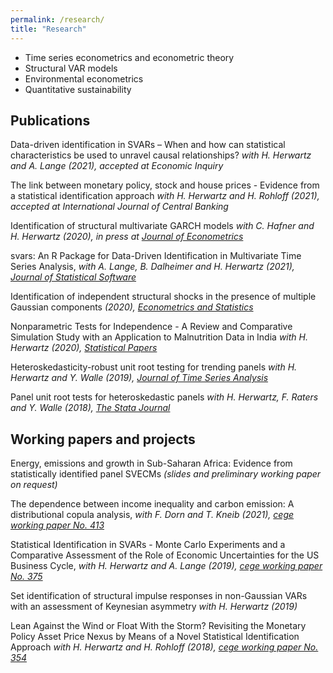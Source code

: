 ```yaml
---
permalink: /research/
title: "Research"
---
```


* Time series econometrics and econometric theory  
* Structural VAR models  
* Environmental econometrics  
* Quantitative sustainability

## Publications

Data-driven identification in SVARs – When and how can statistical characteristics be used to unravel causal relationships?
*with H. Herwartz and A. Lange (2021), accepted at Economic Inquiry*

The link between monetary policy, stock and house prices - Evidence from a statistical identification approach
*with H. Herwartz and H. Rohloff (2021), accepted at International Journal of Central Banking*


Identification of structural multivariate GARCH models
*with C. Hafner and H. Herwartz (2020), in press at [Journal of Econometrics](https://www.sciencedirect.com/science/article/pii/S0304407620302098)*


svars: An R Package for Data-Driven Identification in Multivariate Time Series Analysis,
*with A. Lange, B. Dalheimer and H. Herwartz (2021), [Journal of Statistical Software](https://www.jstatsoft.org/article/view/v097i05)*

Identification of independent structural shocks in the presence of multiple Gaussian components
*(2020), [Econometrics and Statistics](https://www.sciencedirect.com/science/article/pii/S2452306218300923?via%3Dihub)*

Nonparametric Tests for Independence - A Review and Comparative Simulation Study with an Application to Malnutrition Data in India
*with H. Herwartz (2020), [Statistical Papers](https://link.springer.com/article/10.1007/s00362-018-1026-9)*

Heteroskedasticity-robust unit root testing for trending panels
*with H. Herwartz and Y. Walle (2019), [Journal of Time Series Analysis](https://onlinelibrary.wiley.com/doi/abs/10.1111/jtsa.12446)*

Panel unit root tests for heteroskedastic panels
*with H. Herwartz, F. Raters and Y. Walle (2018), [The Stata Journal](https://www.stata-journal.com/article.html?article=st0519)*


## Working papers and projects


Energy, emissions and growth in Sub-Saharan Africa: Evidence from statistically identified panel SVECMs
*(slides and preliminary working paper on request)*

The dependence between income inequality and carbon emission: A distributional copula analysis,
*with F. Dorn and T. Kneib (2021), [cege working paper No. 413](https://papers.ssrn.com/sol3/papers.cfm?abstract_id=3800302)*


Statistical Identification in SVARs - Monte Carlo Experiments and a Comparative Assessment of the Role of Economic Uncertainties for the US Business Cycle,
*with H. Herwartz and A. Lange (2019), [cege working paper No. 375](https://papers.ssrn.com/sol3/papers.cfm?abstract_id=3418405)*


Set identification of structural impulse responses in non-Gaussian VARs with an assessment of Keynesian asymmetry
*with H. Herwartz (2019)*


Lean Against the Wind or Float With the Storm? Revisiting the Monetary Policy Asset Price Nexus by Means of a Novel Statistical Identification Approach
*with H. Herwartz and H. Rohloff (2018), [cege working paper No. 354](http://wwwuser.gwdg.de/~cege/Diskussionspapiere/DP354.pdf)*


